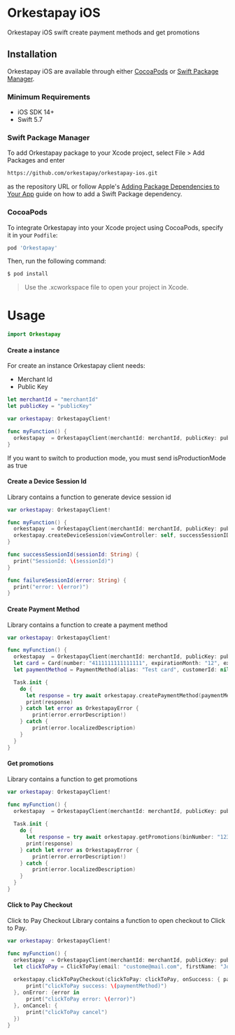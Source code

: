 # Orkestapay iOS 

Orkestapay iOS swift create payment methods and get promotions

## Installation

Orkestapay iOS are available through either [CocoaPods](http://cocoapods.org) or [Swift Package Manager](https://swift.org/package-manager/).

### Minimum Requirements

- iOS SDK 14+
- Swift 5.7

### Swift Package Manager

To add Orkestapay package to your Xcode project, select File > Add Packages and enter 
```bash
https://github.com/orkestapay/orkestapay-ios.git
```
as the repository URL 
or follow Apple's [Adding Package Dependencies to Your App](https://developer.apple.com/documentation/xcode/adding_package_dependencies_to_your_app
) guide on how to add a Swift Package dependency.

### CocoaPods
To integrate Orkestapay into your Xcode project using CocoaPods, specify it in your `Podfile`:

```ruby
pod 'Orkestapay'
```

Then, run the following command:

```bash
$ pod install
```
> Use the .xcworkspace file to open your project in Xcode.

# Usage

```swift
import Orkestapay
```

#### Create a instance 

For create an instance Orkestapay client needs:
- Merchant Id
- Public Key

```swift
let merchantId = "merchantId"
let publicKey = "publicKey"

var orkestapay: OrkestapayClient!

func myFunction() {
  orkestapay  = OrkestapayClient(merchantId: merchantId, publicKey: publicKey, isProductionMode: false)
}
```

If you want to switch to production mode, you must send isProductionMode as true


#### Create a Device Session Id

Library contains a function to generate device session id

```swift
var orkestapay: OrkestapayClient!

func myFunction() {
  orkestapay  = OrkestapayClient(merchantId: merchantId, publicKey: publicKey, isProductionMode: false)
  orkestapay.createDeviceSession(viewController: self, successSessionID: successSessionId, failureSessionID: failureSessionId)
}

func successSessionId(sessionId: String) {
  print("SessionId: \(sessionId)")
}

func failureSessionId(error: String) {
  print("error: \(error)")
}
```

#### Create Payment Method

Library contains a function to create a payment method

```swift
var orkestapay: OrkestapayClient!

func myFunction() {
  orkestapay  = OrkestapayClient(merchantId: merchantId, publicKey: publicKey, isProductionMode: false)
  let card = Card(number: "4111111111111111", expirationMonth: "12", expirationYear: "2025", cvv: "123", holderName: "Hector Rodriguez", oneTimeUse: false)
  let paymentMethod = PaymentMethod(alias: "Test card", customerId: nil, deviceSessionId: deviceSessionId, card: card, billingAddress: nil)

  Task.init {
    do {
      let response = try await orkestapay.createPaymentMethod(paymentMethod: paymentMethod)
      print(response)
    } catch let error as OrkestapayError {
        print(error.errorDescription!)
    } catch {
        print(error.localizedDescription)
    }
  }
}
```

#### Get promotions

Library contains a function to get promotions

```swift
var orkestapay: OrkestapayClient!

func myFunction() {
  orkestapay  = OrkestapayClient(merchantId: merchantId, publicKey: publicKey, isProductionMode: false)
  
  Task.init {
    do {
      let response = try await orkestapay.getPromotions(binNumber: "123456", currency: "MXN", totalAmount: "1000")
      print(response)
    } catch let error as OrkestapayError {
        print(error.errorDescription!)
    } catch {
        print(error.localizedDescription)
    }
  }
}
```

#### Click to Pay Checkout

Click to Pay Checkout
Library contains a function to open checkout to Click to Pay.

```swift
var orkestapay: OrkestapayClient!

func myFunction() {
  orkestapay  = OrkestapayClient(merchantId: merchantId, publicKey: publicKey, isProductionMode: false)
  let clickToPay = ClickToPay(email: "custome@mail.com", firstName: "John", lastName: "Doe", phoneCountryCode: "52", phoneNumber: "4411223344", isSandbox: true)
  
  orkestapay.clickToPayCheckout(clickToPay: clickToPay, onSuccess: { paymentMethod in
      print("clickToPay success: \(paymentMethod)")
  }, onError: {error in
      print("clickToPay error: \(error)")
  }, onCancel: {
      print("clickToPay cancel")
  })
}
```


